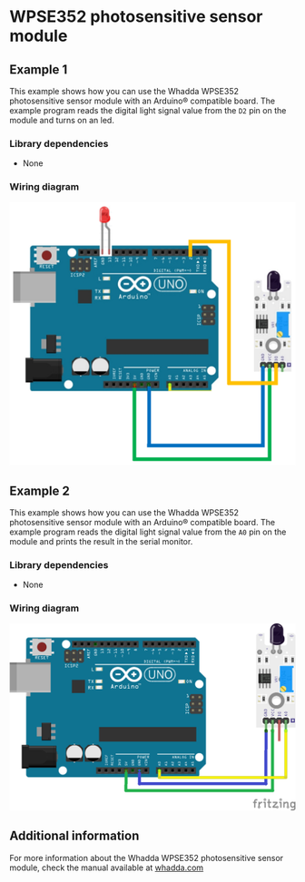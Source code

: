 # WPSE352 photosensitive sensor module

## Example 1
This example shows how you can use the Whadda WPSE352 photosensitive sensor module with an Arduino® compatible board.
The example program reads the digital light signal value from the ```D2``` pin on the module and turns on an led.

### Library dependencies
* None

### Wiring diagram
![](./wiring_diagram_bb.png)

## Example 2
This example shows how you can use the Whadda WPSE352 photosensitive sensor module with an Arduino® compatible board.
The example program reads the digital light signal value from the ```A0``` pin on the module and prints the result in the serial monitor.

### Library dependencies
* None

### Wiring diagram
![](./wiring_diagram_bb2.png)

## Additional information
  For more information about the Whadda WPSE352 photosensitive sensor module, check the manual available at [whadda.com](https://whadda.com)

